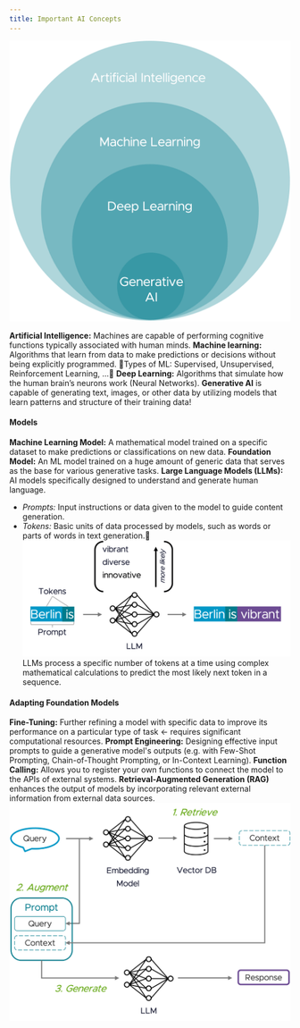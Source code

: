 ```yaml
---
title: Important AI Concepts
---
```


![AI](ai.png)

**Artificial Intelligence:** Machines are capable of performing cognitive functions typically associated with human minds.
**Machine learning:** Algorithms that learn from data to make predictions or decisions without being explicitly programmed. Types of ML: Supervised, Unsupervised, Reinforcement Learning, … 
**Deep Learning:** Algorithms that simulate how the human brain’s neurons work (Neural Networks).
**Generative AI** is capable of generating text, images, or other data by utilizing models that learn patterns and structure of their training data!


#### Models
**Machine Learning Model:**  A mathematical model trained on a specific dataset to make predictions or classifications on new data.
**Foundation Model:** An ML model trained on a huge amount of generic data that serves as the base for various generative tasks.
**Large Language Models (LLMs):** AI models specifically designed to understand and generate human language.
- *Prompts:* Input instructions or data given to the model to guide content generation.
- *Tokens:* Basic units of data processed by models, such as words or parts of words in text generation.
![How LLMS work](how-llms-work.png)
LLMs process a specific number of tokens at a time using complex mathematical calculations to predict the most likely next token in a sequence.


#### Adapting Foundation Models
**Fine-Tuning:** Further refining a model with specific data to improve its performance on a particular type of task ← requires significant computational resources.
**Prompt Engineering:** Designing effective input prompts to guide a generative model's outputs (e.g. with Few-Shot Prompting, Chain-of-Thought Prompting, or In-Context Learning).
**Function Calling:** Allows you to register your own functions to connect the model to the APIs of external systems.
**Retrieval-Augmented Generation (RAG)** enhances the output of models by incorporating relevant external information from external data sources.
![Retrieval Augmented Generation](rag.png)




